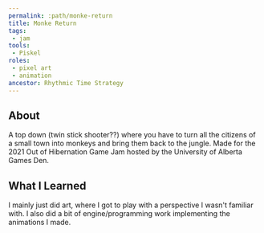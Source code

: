 ```yaml
---
permalink: :path/monke-return
title: Monke Return
tags:
 - jam
tools:
 - Piskel
roles:
 - pixel art
 - animation
ancestor: Rhythmic Time Strategy
---
```


## About
A top down (twin stick shooter??) where you have to turn all the citizens of a small town into monkeys and bring them back to the jungle. Made for the 2021 Out of Hibernation Game Jam hosted by the University of Alberta Games Den.

## What I Learned
I mainly just did art, where I got to play with a perspective I wasn't familiar with. I also did a bit of engine/programming work implementing the animations I made.